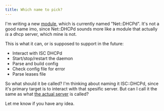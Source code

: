 ```yaml
---
title: Which name to pick?
---
```


I'm writing a new [module](http://github.com/jhthorsen/net-isc-dhcpd),
which is currently named "Net::DHCPd". It's not a good name imo, since
Net::DHCPd sounds more like a module that actually *is* a dhcp server,
which mine is not.

This is what it can, or is supposed to support in the future:

-   Interact with ISC DHCPd
-   Start/stop/restart the daemon
-   Parse and build config
-   Check config file for error
-   Parse leases file

So what should it be called? I'm thinking about naming it ISC::DHCPd,
since it's primary target is to interact with that spesific server. But
can I call it the same as what [the actual
server](https://www.isc.org/software/dhcp) is called?

Let me know if you have any idea.
